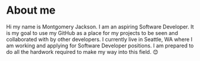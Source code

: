 # About me
Hi my name is Montgomery Jackson. I am an aspiring Software Developer. It is my goal to use my GitHub as a place for my projects to be seen and collaborated with by other developers. I currently live in Seattle, WA where I am working and applying for Software Developer positions. I am prepared to do all the hardwork required to make my way into this field. 😊
